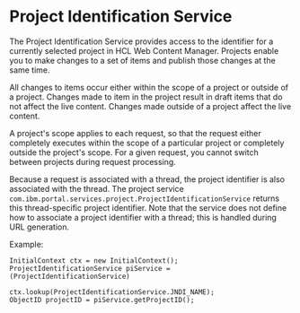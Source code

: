 # Project Identification Service

The Project Identification Service provides access to the identifier for a currently selected project in HCL Web Content Manager. Projects enable you to make changes to a set of items and publish those changes at the same time.

All changes to items occur either within the scope of a project or outside of a project. Changes made to item in the project result in draft items that do not affect the live content. Changes made outside of a project affect the live content.

A project's scope applies to each request, so that the request either completely executes within the scope of a particular project or completely outside the project's scope. For a given request, you cannot switch between projects during request processing.

Because a request is associated with a thread, the project identifier is also associated with the thread. The project service `com.ibm.portal.services.project.ProjectIdentificationService` returns this thread-specific project identifier. Note that the service does not define how to associate a project identifier with a thread; this is handled during URL generation.

Example:

```
InitialContext ctx = new InitialContext();
ProjectIdentificationService piService = (ProjectIdentificationService) 
                                         ctx.lookup(ProjectIdentificationService.JNDI_NAME);
ObjectID projectID = piService.getProjectID();
```


